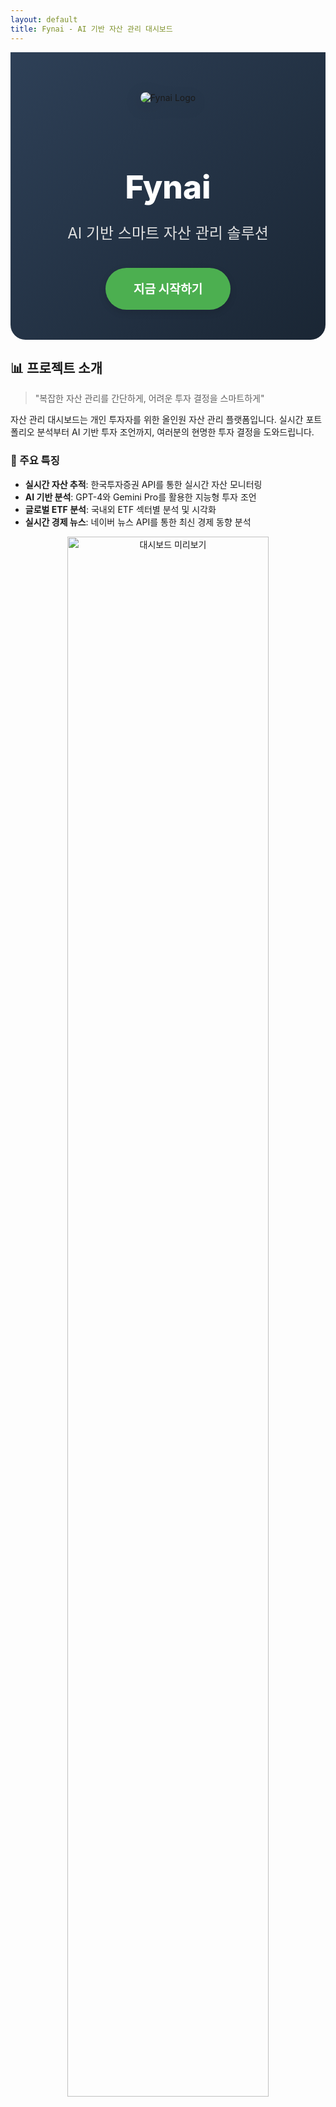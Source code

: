 ```yaml
---
layout: default
title: Fynai - AI 기반 자산 관리 대시보드
---
```


<div style="background: linear-gradient(135deg, #2E4057 0%, #1a2634 100%); padding: 4rem 0 3rem 0; border-radius: 0 0 24px 24px;">
    <div style="text-align: center; max-width: 900px; margin: 0 auto;">
        <img src="assets/Fynai_white.png" alt="Fynai Logo" style="max-width: 240px; margin-bottom: 2rem; filter: drop-shadow(0 6px 12px rgba(0,0,0,0.18)); border-radius: 18px;">
        <h1 style="color: white; font-size: 3.2rem; margin-bottom: 1.2rem; font-weight: 800;">Fynai</h1>
        <p style="font-size: 1.5rem; color: #E0E0E0; margin-bottom: 2.5rem;">AI 기반 스마트 자산 관리 솔루션</p>
        <a href="https://capstone-2025-41-assetmanagementdashboard.streamlit.app/" style="display: inline-block; background-color: #4CAF50; color: white; padding: 1.2rem 2.8rem; text-decoration: none; border-radius: 50px; font-weight: bold; font-size: 1.2rem; transition: all 0.3s; box-shadow: 0 4px 12px rgba(0,0,0,0.13);">지금 시작하기</a>
    </div>
</div>

## 📊 프로젝트 소개

> "복잡한 자산 관리를 간단하게, 어려운 투자 결정을 스마트하게"

자산 관리 대시보드는 개인 투자자를 위한 올인원 자산 관리 플랫폼입니다. 
실시간 포트폴리오 분석부터 AI 기반 투자 조언까지, 여러분의 현명한 투자 결정을 도와드립니다.

### 🌟 주요 특징
- **실시간 자산 추적**: 한국투자증권 API를 통한 실시간 자산 모니터링
- **AI 기반 분석**: GPT-4와 Gemini Pro를 활용한 지능형 투자 조언
- **글로벌 ETF 분석**: 국내외 ETF 섹터별 분석 및 시각화
- **실시간 경제 뉴스**: 네이버 뉴스 API를 통한 최신 경제 동향 분석

<div align="center">
    <img src="assets/dashboard_preview.png" width="80%" alt="대시보드 미리보기"/>
</div>

## ⚡ 핵심 기능

### 1. 통합 자산 관리 💼
- **실시간 포트폴리오 모니터링**
  - 한국투자증권 API 연동을 통한 실시간 자산 조회
  - 주식, ETF, 현금 자산의 통합 관리
  - 자산 별 수익률 및 포트폴리오 구성 시각화

### 2. ETF 마켓 인사이트 📈
- **글로벌 ETF 분석**
  - S&P500 및 KOSPI 기반 ETF 섹터별 분석
  - 트리맵을 통한 직관적인 섹터 성과 시각화
  - 실시간 ETF 데이터 수집 및 분석

### 3. 뉴스 & 마켓 인텔리전스 📰
- **실시간 경제 뉴스 분석**
  - 네이버 뉴스 API를 통한 실시간 경제 뉴스 수집
  - 워드클라우드를 통한 키워드 트렌드 분석
  - 뉴스 데이터 시각화

### 4. AI 투자 어시스턴트 🤖
- **맞춤형 포트폴리오 분석**
  - 개인 투자 성향 기반 포트폴리오 분석
  - 거시경제 동향 리포트 제공
  - 부동산 시장 동향 분석
  - AI 기반 투자 상담 서비스

### 5. 백테스팅 시스템 📊
- **투자 전략 검증**
  - 다양한 투자 전략 템플릿 제공
  - 과거 데이터 기반 전략 성과 시뮬레이션
  - 수익률, 위험 지표 등 종합 분석
  - 벤치마크 대비 성과 비교

## 🎬 데모 & 기능 소개

### 🎥 시연 동영상
<div align="center">
    <a href="https://youtu.be/your-video-id">
        <img src="assets/video_thumbnail.png" alt="시연 동영상 썸네일" style="max-width: 600px; border-radius: 10px; box-shadow: 0 4px 8px rgba(0,0,0,0.1);">
    </a>
    <p>▶️ 이미지를 클릭하여 시연 동영상 보기</p>
</div>

### 주요 기능 미리보기
<div style="text-align: center; margin: 2rem 0;">
    <img src="assets/Fynai.png" alt="Fynai Logo" style="max-width: 200px; margin-bottom: 1rem;">
    <h3>Fynai의 핵심 기능을 한눈에 확인하세요.</h3>
</div>

<div style="display: grid; grid-template-columns: repeat(auto-fit, minmax(250px, 1fr)); gap: 1.5rem; margin: 2rem 0;">
    <div style="text-align: center; padding: 1.5rem; background: white; border-radius: 10px; box-shadow: 0 2px 4px rgba(0,0,0,0.05);">
        <h4>💼 통합 자산 관리</h4>
        <img src="assets/portfolio.png" alt="포트폴리오 분석" style="max-width: 100%; border-radius: 8px;">
    </div>
    <div style="text-align: center; padding: 1.5rem; background: white; border-radius: 10px; box-shadow: 0 2px 4px rgba(0,0,0,0.05);">
        <h4>📈 ETF 마켓 인사이트</h4>
        <img src="assets/etf.png" alt="ETF 분석" style="max-width: 100%; border-radius: 8px;">
    </div>
    <div style="text-align: center; padding: 1.5rem; background: white; border-radius: 10px; box-shadow: 0 2px 4px rgba(0,0,0,0.05);">
        <h4>📰 뉴스 & 마켓 인텔리전스</h4>
        <img src="assets/news.png" alt="뉴스 분석" style="max-width: 100%; border-radius: 8px;">
    </div>
    <div style="text-align: center; padding: 1.5rem; background: white; border-radius: 10px; box-shadow: 0 2px 4px rgba(0,0,0,0.05);">
        <h4>🤖 AI 투자 어시스턴트</h4>
        <img src="assets/ai.png" alt="AI 어시스턴트" style="max-width: 100%; border-radius: 8px;">
    </div>
    <div style="text-align: center; padding: 1.5rem; background: white; border-radius: 10px; box-shadow: 0 2px 4px rgba(0,0,0,0.05);">
        <h4>📊 백테스팅 시스템</h4>
        <img src="assets/backtest.png" alt="백테스팅 분석" style="max-width: 100%; border-radius: 8px;">
    </div>
</div>

### 🔄 시스템 구조도
<div align="center">
    <img src="assets/system_architecture.png" alt="시스템 구조도" style="max-width: 800px; margin: 2rem 0;">
    <p>자산 관리 대시보드 시스템 아키텍처</p>
</div>

## 🛠 기술 스택

### 💻 Core Technologies

<table style="border: none; background: transparent;">
  <tr>
    <td align="center" width="25%"><h4>프론트엔드</h4></td>
    <td align="center" width="25%"><h4>백엔드</h4></td>
    <td align="center" width="25%"><h4>데이터 & AI</h4></td>
    <td align="center" width="25%"><h4>인프라 & 도구</h4></td>
  </tr>
  <tr style="background: transparent;">
    <td align="center">
      <img src="https://img.shields.io/badge/Streamlit-FF4B4B?style=for-the-badge&logo=streamlit&logoColor=white"><br>
      <img src="https://img.shields.io/badge/Plotly-3F4F75?style=for-the-badge&logo=plotly&logoColor=white">
    </td>
    <td align="center">
      <img src="https://img.shields.io/badge/FastAPI-009688?style=for-the-badge&logo=fastapi&logoColor=white"><br>
      <img src="https://img.shields.io/badge/SQLite-003B57?style=for-the-badge&logo=sqlite&logoColor=white">
    </td>
    <td align="center">
      <img src="https://img.shields.io/badge/Pandas-150458?style=for-the-badge&logo=pandas&logoColor=white"><br>
      <img src="https://img.shields.io/badge/scikit_learn-F7931E?style=for-the-badge&logo=scikit-learn&logoColor=white">
    </td>
    <td align="center">
      <img src="https://img.shields.io/badge/Docker-2496ED?style=for-the-badge&logo=docker&logoColor=white"><br>
      <img src="https://img.shields.io/badge/GitHub_Actions-2088FF?style=for-the-badge&logo=github-actions&logoColor=white">
    </td>
  </tr>
</table>

### 🔌 External APIs

<table style="border: none; background: transparent;">
  <tr>
    <td align="center" width="50%"><h4>금융 데이터</h4></td>
    <td align="center" width="50%"><h4>AI & 분석</h4></td>
  </tr>
  <tr style="background: transparent;">
    <td align="center">
      <img src="https://img.shields.io/badge/한국투자증권_API-ED1C24?style=for-the-badge&logo=koreaninvestment&logoColor=white"><br>
      <img src="https://img.shields.io/badge/KRX_정보데이터시스템-0066CC?style=for-the-badge&logo=krx&logoColor=white"><br>
      <img src="https://img.shields.io/badge/Yahoo_Finance-800080?style=for-the-badge&logo=yahoo&logoColor=white">
    </td>
    <td align="center">
      <img src="https://img.shields.io/badge/OpenAI_GPT4-412991?style=for-the-badge&logo=openai&logoColor=white"><br>
      <img src="https://img.shields.io/badge/Google_Gemini_Pro-4285F4?style=for-the-badge&logo=google&logoColor=white"><br>
    </td>
  </tr>
</table>

## 💫 사용 방법

1️⃣ [자산 관리 대시보드](https://capstone-2025-41-assetmanagementdashboard.streamlit.app/)에 접속합니다.

2️⃣ 주요 기능 사용하기
- **회원가입 및 로그인**: 한국투자증권 API 키를 등록하여 실시간 자산 관리 시작
- **포트폴리오 관리**: 실시간 자산 현황 모니터링 및 분석
- **ETF 분석**: 국내외 ETF 섹터별 분석 및 시각화 확인
- **AI 투자 조언**: AI 어시스턴트를 통한 맞춤형 투자 상담
- **뉴스 분석**: 실시간 경제 뉴스 및 키워드 트렌드 확인

💡 별도의 설치 과정 없이 웹 브라우저에서 바로 이용 가능합니다!

## 👥 팀 소개

<div style="display: flex; justify-content: center; gap: 2rem; margin: 2rem 0;">
    <div style="text-align: center;">
        <img src="assets/member1.png" alt="김남훈" style="width: 200px; height: 200px; border-radius: 50%; object-fit: cover;">
        <h3>김남훈</h3>
        <p>프론트엔드 & 백엔드</p>
    </div>
    <div style="text-align: center;">
        <img src="assets/member2.png" alt="박규민" style="width: 200px; height: 200px; border-radius: 50%; object-fit: cover;">
        <h3>박규민</h3>
        <p>프론트엔드 & 백엔드</p>
    </div>
</div>

## 📚 문서 & 리소스
- [발표 자료](docs/presentation.md)
- [포스터](docs/poster.md)

## 📬 문의하기
프로젝트에 대한 문의나 제안이 있으시다면 언제든 연락주세요:
- 📧 Email:
  - namhoon@kookmin.ac.kr (김남훈)
  - gyumin1129@kookmin.ac.kr (박규민)
- 💬 GitHub: [Repository](https://github.com/kookmin-sw/capstone-2025-41)

<div style="text-align: center; margin-top: 4rem; padding: 3rem; background: linear-gradient(135deg, #2E4057 0%, #1a2634 100%); color: white; border-radius: 20px;">
    <img src="assets/Fynai_white.png" alt="Fynai Logo" style="max-width: 140px; margin-bottom: 1.5rem; filter: brightness(0) invert(1); border-radius: 16px;">
    <h2 style="margin-bottom: 1rem; font-size: 2rem;">Fynai와 함께 시작하세요</h2>
    <p style="margin-bottom: 2rem; font-size: 1.2rem; color: #E0E0E0;">AI 기반의 스마트한 자산 관리를 경험해보세요</p>
    <a href="https://capstone-2025-41-assetmanagementdashboard.streamlit.app/" style="display: inline-block; background-color: #4CAF50; color: white; padding: 1rem 2.5rem; text-decoration: none; border-radius: 50px; font-weight: bold; font-size: 1.1rem; transition: all 0.3s ease; box-shadow: 0 4px 6px rgba(0,0,0,0.1);">지금 시작하기</a>
</div>
